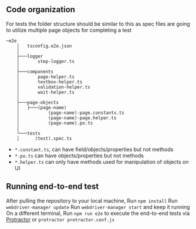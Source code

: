 ## Code organization

For tests the folder structure should be similar to this as spec files are going to utilize multiple page objects for completing a test
```
─e2e
    │   tsconfig.e2e.json
    │
    ├───logger
    │       step-logger.ts
    │
    ├───components
    │       page-helper.ts
    │       textbox-helper.ts
    │       validation-helper.ts
    │       wait-helper.ts
    │
    ├───page-objects
    │   ├───(page-name)
    │           (page-name)-page.constants.ts
    │           (page-name)-page.helper.ts
    │           (page-name).po.ts
    │
    └───tests
    │      (test).spec.ts
```

* `*.constant.ts`, can have field/objects/properties but not methods
* `*.po.ts` can have objects/properties but not methods
* `*.helper.ts` can only have methods used for manipulation of objects on UI


## Running end-to-end test
After pulling the repository to your local machine,
Run `npm install`
Run `webdriver-manager update`
Run `webdriver-manager start` and keep it running
On a different terminal,
Run `npm run e2e` to execute the end-to-end tests via [Protractor](http://www.protractortest.org/) or `protractor protractor.conf.js`
```
